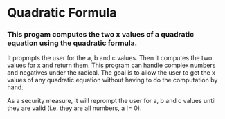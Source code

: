 # Quadratic Formula
### This progam computes the two x values of a quadratic equation using the quadratic formula.

It propmpts the user for the a, b and c values. Then it computes the two values for x and return them. This program can handle complex numbers and negatives under the radical. The goal is to allow the user to get the x values of any quadratic equation without having to do the computation by hand. 

As a security measure, it will reprompt the user for a, b and c values until they are valid (i.e. they are all numbers, a != 0).
